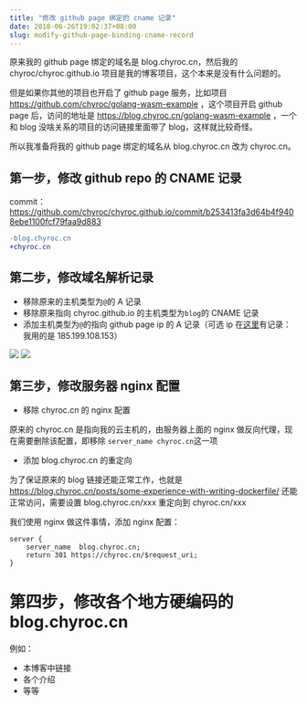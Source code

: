 ```yaml
---
title: "修改 github page 绑定的 cname 记录"
date: 2018-06-26T19:02:37+08:00
slug: modify-github-page-binding-cname-record
---
```


原来我的 github page 绑定的域名是 blog.chyroc.cn，然后我的 chyroc/chyroc.github.io 项目是我的博客项目，这个本来是没有什么问题的。

但是如果你其他的项目也开启了 github page 服务，比如项目 https://github.com/chyroc/golang-wasm-example ，这个项目开启 github page 后，访问的地址是 https://blog.chyroc.cn/golang-wasm-example ，一个和 blog 没啥关系的项目的访问链接里面带了 blog，这样就比较奇怪。

所以我准备将我的 github page 绑定的域名从 blog.chyroc.cn 改为 chyroc.cn。

## 第一步，修改 github repo 的 CNAME 记录

commit：https://github.com/chyroc/chyroc.github.io/commit/b253413fa3d64b4f9408ebe1100fcf79faa9d883

```diff
-blog.chyroc.cn
+chyroc.cn
```

## 第二步，修改域名解析记录

* 移除原来的主机类型为`@`的 A 记录
* 移除原来指向 chyroc.github.io 的主机类型为`blog`的 CNAME 记录
* 添加主机类型为`@`的指向 github page ip 的 A 记录（可选 ip 在[这里](https://help.github.com/articles/setting-up-an-apex-domain/)有记录：我用的是 185.199.108.153）

![](https://media.chyroc.cn/img/blog/modify-github-page-binding-cname-record-dns-setting-2.jpg)
![](https://media.chyroc.cn/img/blog/modify-github-page-binding-cname-record-dns-setting.jpeg)

## 第三步，修改服务器 nginx 配置

* 移除 chyroc.cn 的 nginx 配置

原来的 chyroc.cn 是指向我的云主机的，由服务器上面的 nginx 做反向代理，现在需要删除该配置，即移除 `server_name chyroc.cn`这一项

* 添加 blog.chyroc.cn 的重定向

为了保证原来的 blog 链接还能正常工作，也就是 https://blog.chyroc.cn/posts/some-experience-with-writing-dockerfile/ 还能正常访问，需要设置 blog.chyroc.cn/xxx 重定向到 chyroc.cn/xxx

我们使用 nginx 做这件事情，添加 nginx 配置：
```nginx
server {
    server_name  blog.chyroc.cn;
    return 301 https://chyroc.cn/$request_uri;
}
```

# 第四步，修改各个地方硬编码的 blog.chyroc.cn

例如：

* 本博客中链接
* 各个介绍
* 等等
